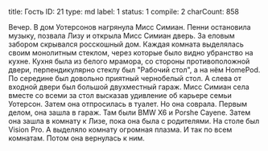 title:          Гость
ID:             21
type:           md
label:          1
status:         1
compile:        2
charCount:      858


Вечер. В дом Уотерсонов нагрянула Мисс Симиан. Пенни остановила музыку, позвала Лизу и открыла Мисс Симиан дверь.
За еловым забором скрывался росскошный дом. Каждая комната выделялась своим монолитным стеклом, через которые было видно убранство на кухне. Кухня была из белого мрамора, со стороны противоположной двери, перпендикулярно стеклу был "Рабочий стол", а на нём HomePod. По середине был довольно приятный чернобелый стол. А слева от входной двери был большой двухместный гараж.
Мисс Симиан села вместе со всеми за стол высказав удивление об карьере семьи Уотерсон. Затем она отпросилась в туалет. Но она соврала. Первым делом, она зашла в гараж. Там были BMW X6 и Porshe Cayene. Затем она зашла в комнату к Лизе, пока она была с родителями. На столе был Vision Pro. А выделяло комнату огромная плазма.
И так по всем комнатам. Потом она вернулась к ним.